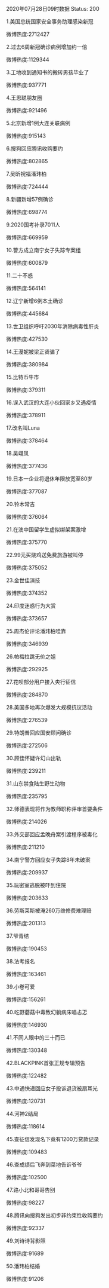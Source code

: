 2020年07月28日09时数据
Status: 200

1.美国总统国家安全事务助理感染新冠

微博热度:2712427

2.过去6周新冠确诊病例增加约一倍

微博热度:1129344

3.工地收到通知书的搬砖男孩毕业了

微博热度:937771

4.王思聪朋友圈

微博热度:921496

5.北京新增1例大连关联病例

微博热度:915143

6.搜狗回应腾讯收购要约

微博热度:802865

7.吴昕祝福潘玮柏

微博热度:724444

8.新疆新增57例确诊

微博热度:698774

9.2020国考补录7011人

微博热度:669959

10.警方成立南宁女子失踪专案组

微博热度:600879

11.二十不惑

微博热度:564141

12.辽宁新增6例本土确诊

微博热度:445684

13.世卫组织呼吁2030年消除病毒性肝炎

微博热度:427530

14.王漫妮被梁正贤骗了

微博热度:380984

15.比特币牛市

微博热度:379311

16.误入武汉的大连小伙回家乡又遇疫情

微博热度:378911

17.改名叫Luna

微博热度:378464

18.吴翊凤

微博热度:377436

19.日本一企业将退休年限放宽至80岁

微博热度:377087

20.铃木常吉

微博热度:376064

21.在澳中国留学生虚拟绑架案激增

微博热度:375770

22.99元买烧鸡送免费旅游被叫停

微博热度:375052

23.金世佳演技

微博热度:374352

24.印度迷惑行为大赏

微博热度:373657

25.周杰伦评论潘玮柏哇靠

微博热度:346939

26.帕梅拉跳无价之姐

微博热度:292925

27.花呗部分用户接入央行征信

微博热度:284870

28.美国多地再次爆发大规模抗议活动

微博热度:276539

29.特朗普回应国安顾问确诊

微博热度:272506

30.顾佳怀疑许幻山出轨

微博热度:239211

31.山东禁食陆生野生动物

微博热度:235795

32.师德表现将作为教师职称评审首要条件

微博热度:214026

33.外交部回应孟晚舟案引渡程序被毒化

微博热度:211210

34.南宁警方回应女子失踪8年未破案

微博热度:209937

35.玩密室逃脱被吓到住院

微博热度:203633

36.劳斯莱斯被淹260万维修费难理赔

微博热度:201313

37.爷青结

微博热度:190453

38.法考报名

微博热度:163461

39.小卷可爱

微博热度:156261

40.吃野蘑菇中毒致幻躺病床唱忐忑

微博热度:146930

41.不同人眼中的三十而已

微博热度:130348

42.BLACKPINK首张正规专辑预告

微博热度:122482

43.中通快递回应女子投诉退货被扇耳光

微博热度:120731

44.河神2结局

微博热度:118614

45.查征信发现名下竟有1200万贷款记录

微博热度:109483

46.查成绩后飞奔到菜地告诉爷爷

微博热度:102500

47.路小北和哥哥告别

微博热度:98227

48.腾讯向搜狗发出初步非约束性收购要约

微博热度:92337

49.刘诗诗背影照

微博热度:91689

50.潘玮柏结婚

微博热度:91206

